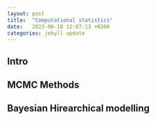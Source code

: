 ```yaml
---
layout: post
title:  "Computational statistics"
date:   2023-06-18 12:07:13 +0200
categories: jekyll update
---
```


## Intro

## MCMC Methods

## Bayesian Hirearchical modelling